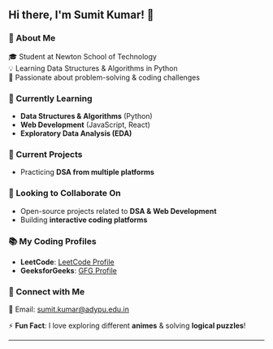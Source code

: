 ## Hi there, I'm Sumit Kumar! 👋

<!--
**nyxsky404/nyxsky404** is a ✨ _special_ ✨ repository because its `README.md` (this file) appears on your GitHub profile.
-->

### 🚀 About Me  
🎓 Student at Newton School of Technology  
💡 Learning Data Structures & Algorithms in Python  
🎯 Passionate about problem-solving & coding challenges  

### 🌱 Currently Learning  
- **Data Structures & Algorithms** (Python)  
- **Web Development** (JavaScript, React)  
- **Exploratory Data Analysis (EDA)** 

### 🔭 Current Projects  
- Practicing **DSA from multiple platforms**  

### 👯 Looking to Collaborate On  
- Open-source projects related to **DSA & Web Development**  
- Building **interactive coding platforms**  

### 📚 My Coding Profiles  
- **LeetCode**: [LeetCode Profile](https://leetcode.com/u/nyxsky/)  
- **GeeksforGeeks**: [GFG Profile](https://www.geeksforgeeks.org/user/nyxsky/)   

### 🔗 Connect with Me  
📧 Email: [sumit.kumar@adypu.edu.in](mailto:sumit.kumar@adypu.edu.in)  

⚡ **Fun Fact**: I love exploring different **animes** & solving **logical puzzles**!  

---
